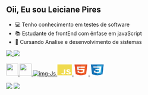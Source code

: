 ## Oii, Eu sou Leiciane Pires 

- 💻 Tenho conhecimento em testes de software
- 📚 Estudante de frontEnd com ênfase em javaScript
- 📌 Cursando Analise e desenvolvimento de sistemas

<div align="start">
  <a href="https://github.com/Leicyane">
  <img height="180em" src="https://github-readme-stats.vercel.app/api?username=Leicyane&show_icons=true&theme=synthwave&include_all_commits=true&count_private=true"/>
  <img height="180em" src="https://github-readme-stats.vercel.app/api/top-langs/?username=Leicyane&layout=compact&langs_count=7&theme=synthwave"/>
</div>

<div style="display: inline_block"><br>
  
  <img height="32" width="32" src="https://cdn.simpleicons.org/selenium/43B02A" />
  <img height="32" width="32" src="https://cdn.simpleicons.org/jest/C21325" />
  <img alt="img-Js" height="30" width="40" src="https://cdn.jsdelivr.net/gh/devicons/devicon/icons/c/c-original.svg" />
  <img alt="img-Js" height="30" width="40" src="https://raw.githubusercontent.com/devicons/devicon/master/icons/javascript/javascript-plain.svg">
  <img alt="img-img-img-HTML" height="30" width="40" src="https://raw.githubusercontent.com/devicons/devicon/master/icons/html5/html5-original.svg">
  <img alt="img-img-CSS" height="30" width="40" src="https://raw.githubusercontent.com/devicons/devicon/master/icons/css3/css3-original.svg">


</div>

<div> 
  </br>
 <a href="https://www.linkedin.com/in/leiciane-pires-aluno-2550a4260/" target="_blank"><img src="https://img.shields.io/badge/-LinkedIn-%230077B5?style=for-the-badge&logo=linkedin&logoColor=white" target="_blank"></a> 
 <a href = "mailto:Leicyanen@gmail.com"><img src="https://img.shields.io/badge/-Gmail-%23333?style=for-the-badge&logo=gmail&logoColor=white" target="_blank"></a> 
 
</div>
